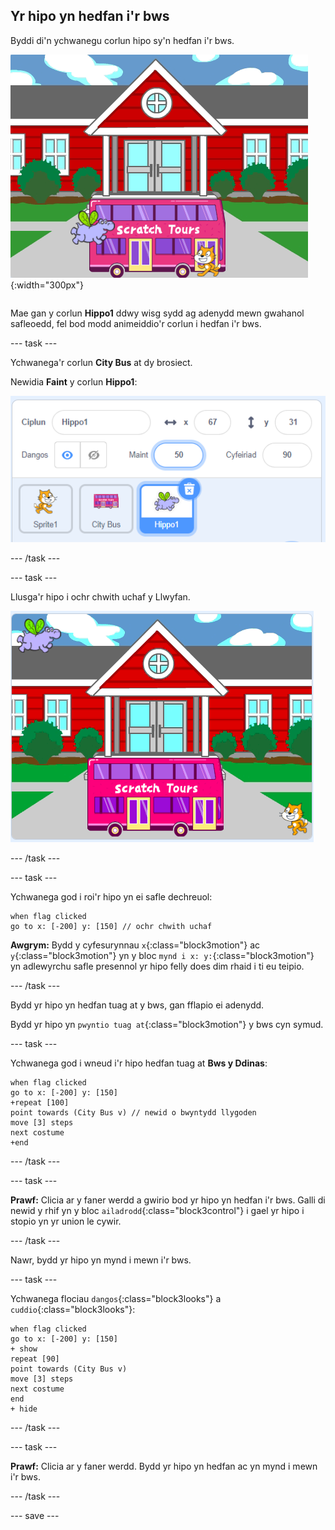 ## Yr hipo yn hedfan i'r bws

<div style="display: flex; flex-wrap: wrap">
<div style="flex-basis: 200px; flex-grow: 1; margin-right: 15px;">
Byddi di'n ychwanegu corlun hipo sy'n hedfan i'r bws.
</div>
<div>

![Yr hipo yn hedfan i'r bws.](images/hippo-flies.png){:width="300px"}

</div>
</div>

Mae gan y corlun **Hippo1** ddwy wisg sydd ag adenydd mewn gwahanol safleoedd, fel bod modd animeiddio'r corlun i hedfan i'r bws.

--- task ---

Ychwanega'r corlun **City Bus** at dy brosiect.

Newidia **Faint** y corlun **Hippo1**:

![Cwarel y corlun ar gyfer y corlun Hippo1, gyda'r maint wedi'i osod i 50.](images/hippo-sprite-size.png)

--- /task ---

--- task ---

Llusga'r hipo i ochr chwith uchaf y Llwyfan.

![Y corlun Hippo1 ar ochr chwith uchaf y Llwyfan.](images/hippo-sprite-stage.png)

--- /task ---

--- task ---

Ychwanega god i roi'r hipo yn ei safle dechreuol:

```blocks3
when flag clicked
go to x: [-200] y: [150] // ochr chwith uchaf
```

**Awgrym:** Bydd y cyfesurynnau `x`{:class="block3motion"} ac `y`{:class="block3motion"} yn y bloc `mynd i x: y:`{:class="block3motion"} yn adlewyrchu safle presennol yr hipo felly does dim rhaid i ti eu teipio.

--- /task ---

Bydd yr hipo yn hedfan tuag at y bws, gan fflapio ei adenydd.

Bydd yr hipo yn `pwyntio tuag at`{:class="block3motion"} y bws cyn symud.

--- task ---

Ychwanega god i wneud i'r hipo hedfan tuag at **Bws y Ddinas**:

```blocks3
when flag clicked
go to x: [-200] y: [150] 
+repeat [100] 
point towards (City Bus v) // newid o bwyntydd llygoden
move [3] steps
next costume
+end
```

--- /task ---

--- task ---

**Prawf:** Clicia ar y faner werdd a gwirio bod yr hipo yn hedfan i'r bws. Galli di newid y rhif yn y bloc `ailadrodd`{:class="block3control"} i gael yr hipo i stopio yn yr union le cywir.

--- /task ---

Nawr, bydd yr hipo yn mynd i mewn i'r bws.

--- task ---

Ychwanega flociau `dangos`{:class="block3looks"} a `cuddio`{:class="block3looks"}:

```blocks3
when flag clicked
go to x: [-200] y: [150] 
+ show
repeat [90] 
point towards (City Bus v)
move [3] steps
next costume
end
+ hide
```

--- /task ---

--- task ---

**Prawf:** Clicia ar y faner werdd. Bydd yr hipo yn hedfan ac yn mynd i mewn i'r bws.

--- /task ---

--- save ---
